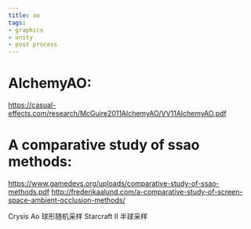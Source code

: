 ```yaml
---
title: ao
tags:
- graphics
- unity
- post process
---
```


# AlchemyAO:
 https://casual-effects.com/research/McGuire2011AlchemyAO/VV11AlchemyAO.pdf
# A comparative study of ssao methods:
 https://www.gamedevs.org/uploads/comparative-study-of-ssao-methods.pdf
 http://frederikaalund.com/a-comparative-study-of-screen-space-ambient-occlusion-methods/

Crysis Ao 球形随机采样
Starcraft II 半球采样